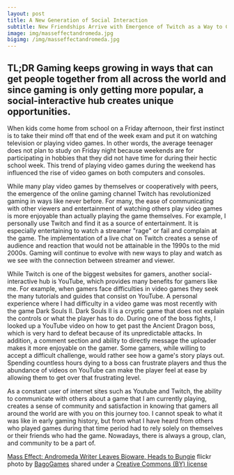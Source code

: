 ```yaml
---
layout: post
title: A New Generation of Social Interaction
subtitle: New Friendships Arrive with Emergence of Twitch as a Way to Chat and Interact with Streamers and Viewers
image: img/masseffectandromeda.jpg
bigimg: /img/masseffectandromeda.jpg
---
```

## TL;DR Gaming keeps growing in ways that can get people together from all across the world and since gaming is only getting more popular, a social-interactive hub creates unique opportunities.

When kids come home from school on a Friday afternoon, their first instinct is to take their mind off that end of the week exam and put it on watching television or playing  video games. In other words, the average teenager does not plan to study on Friday night because weekends are for participating in hobbies that they did not have time for during their hectic school week. This trend of playing video games during the weekend has influenced the rise of video games on both computers and consoles.

While many play video games by themselves or cooperatively with peers, the emergence of the online gaming channel Twitch has revolutionized gaming in ways like never before. For many, the ease of communicating with other viewers and entertainment of watching others play video games is more enjoyable than actually playing the game themselves. For example, I personally use Twitch and find it as a source of entertainment. It is especially entertaining to watch a streamer "rage" or fail and complain at the game. The implementation of a live chat on Twitch creates a sense of audience and reaction that would not be attainable in the 1990s to the mid 2000s. Gaming will continue to evolve with new ways to play and watch as we see with the connection between streamer and viewer.

While Twitch is one of the biggest websites for gamers, another social-interactive hub is YouTube, which provides many benefits for gamers like me. For example, when gamers face difficulties in video games they seek the many tutorials and guides that consist on YouTube. A personal experience where I had difficulty in a video game was most recently with the game Dark Souls II. Dark Souls II is a cryptic game that does not explain the controls or what the player has to do. During one of the boss fights, I looked up a YouTube video on how to get past the Ancient Dragon boss, which is very hard to defeat because of its unpredictable attacks. In addition, a comment section and ability to directly message the uploader makes it more enjoyable on the gamer. Some gamers, while willing to accept a difficult challenge, would rather see how a game's story plays out. Spending countless hours dying to a boss can frustrate players and thus the abundance of videos on YouTube can make the player feel at ease by allowing them to get over that frustrating level.

As a constant user of internet sites such as Youtube and Twitch, the ability to communicate with others about a game that I am currently playing, creates a sense of community and satisfaction in knowing that gamers all around the world are with you on this journey too. I cannot speak to what it was like in early gaming history, but from what I have heard from others who played games during that time period had to rely solely on themselves or their friends who had the game. Nowadays, there is always a group, clan, and community to be a part of.




<a title="Mass Effect: Andromeda Writer Leaves Bioware, Heads to Bungie" href="https://flickr.com/photos/bagogames/24703752579">Mass Effect: Andromeda Writer Leaves Bioware, Heads to Bungie</a> flickr photo by <a href="https://flickr.com/people/bagogames">BagoGames</a> shared under a <a href="https://creativecommons.org/licenses/by/2.0/">Creative Commons (BY) license</a> </small>
